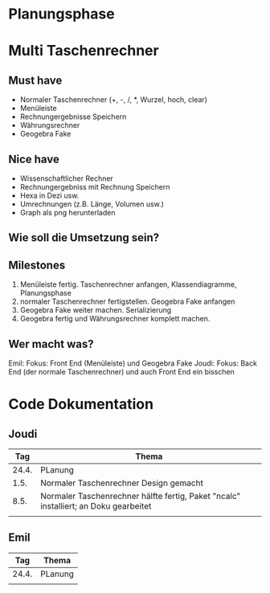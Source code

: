 # Planungsphase

# Multi Taschenrechner

## Must have
- Normaler Taschenrechner (+, -, /, *, Wurzel, hoch, clear)
- Menüleiste
- Rechnungergebnisse Speichern
- Währungsrechner
- Geogebra Fake
## Nice have
- Wissenschaftlicher Rechner
- Rechnungergebniss mit Rechnung Speichern
- Hexa in Dezi usw.
- Umrechnungen (z.B. Länge, Volumen usw.)
- Graph als png herunterladen


## Wie soll die Umsetzung sein?

## Milestones
1. Menüleiste fertig. Taschenrechner anfangen, Klassendiagramme, Planungsphase
2. normaler Taschenrechner fertigstellen. Geogebra Fake anfangen
3. Geogebra Fake weiter machen. Serializierung
4. Geogebra fertig und Währungsrechner komplett machen.
## Wer macht was?
Emil: Fokus: Front End (Menüleiste) und Geogebra Fake
Joudi: Fokus: Back End (der normale Taschenrechner) und auch Front End ein bisschen

# Code Dokumentation

## Joudi
| Tag   | Thema                                                                                |
| ----- | ------------------------------------------------------------------------------------ |
| 24.4. | PLanung                                                                              |
| 1.5.  | Normaler Taschenrechner Design gemacht                                               |
| 8.5.  | Normaler Taschenrechner hälfte fertig, Paket "ncalc" installiert; an Doku gearbeitet |
|       |                                                                                      |

## Emil
| Tag   | Thema   |
| ----- | ------- |
| 24.4. | PLanung |
|       |         |
